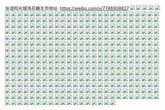 友谊阳光城洛花糖主页地址: https://weibo.com/u/7746908827 
![](https://wx4.sinaimg.cn/mw2000/008sheSngy1h8v12kva0nj30u0140dmj.jpg) 
![](https://wx4.sinaimg.cn/mw2000/008sheSngy1h8v12l8m3sj30u00zkafl.jpg) 
![](https://wx4.sinaimg.cn/mw2000/008sheSngy1h8v12ls2qij30u00zf7ah.jpg) 
![](https://wx4.sinaimg.cn/mw2000/008sheSngy1h8v12mak5jj30u00ywdlj.jpg) 
![](https://wx4.sinaimg.cn/mw2000/008sheSngy1h8tvlvf1bjj30u013zae5.jpg) 
![](https://wx4.sinaimg.cn/mw2000/008sheSngy1h8tvlvrtwfj30u0140tei.jpg) 
![](https://wx4.sinaimg.cn/mw2000/008sheSngy1h8tvlwc1pij30u0140dnv.jpg) 
![](https://wx4.sinaimg.cn/mw2000/008sheSngy1h8spvnlu8dj30u00tcgso.jpg) 
![](https://wx4.sinaimg.cn/mw2000/008sheSngy1h8spvo64v8j30rg10otfy.jpg) 
![](https://wx4.sinaimg.cn/mw2000/008sheSngy1h8spvosh37j30u0114agf.jpg) 
![](https://wx4.sinaimg.cn/mw2000/008sheSngy1h8spvpbl4kj30u00tc79w.jpg) 
![](https://wx4.sinaimg.cn/mw2000/008sheSngy1h8qf2s5vtsj30qo0zkdhw.jpg) 
![](https://wx4.sinaimg.cn/mw2000/008sheSngy1h8qf2sf0onj30np0zk76b.jpg) 
![](https://wx4.sinaimg.cn/mw2000/008sheSngy1h8qf2t0cggj314i1ifn5c.jpg) 
![](https://wx4.sinaimg.cn/mw2000/008sheSngy1h8p88j7v6qj30u00u0gyj.jpg) 
![](https://wx4.sinaimg.cn/mw2000/008sheSngy1h8p88jn9omj30u00u17ey.jpg) 
![](https://wx4.sinaimg.cn/mw2000/008sheSngy1h8p88k0ksnj30u00u0498.jpg) 
![](https://wx4.sinaimg.cn/mw2000/008sheSngy1h8p88kfpo6j30u00u1gxa.jpg) 
![](https://wx4.sinaimg.cn/mw2000/008sheSngy1h8o2om06upj30u014011v.jpg) 
![](https://wx4.sinaimg.cn/mw2000/008sheSngy1h8o2onfze9j30u01407c9.jpg) 
![](https://wx4.sinaimg.cn/mw2000/008sheSngy1h8o2oo4ucwj30u012bqbp.jpg) 
![](https://wx4.sinaimg.cn/mw2000/008sheSngy1h8o2ooqlukj30u0135qbh.jpg) 
![](https://wx4.sinaimg.cn/mw2000/008sheSngy1h8mwjntdblj30u0140n7g.jpg) 
![](https://wx4.sinaimg.cn/mw2000/008sheSngy1h8mwjougalj30u00u0k51.jpg) 
![](https://wx4.sinaimg.cn/mw2000/008sheSngy1h8mwjpmcdvj30u00u010v.jpg) 
![](https://wx4.sinaimg.cn/mw2000/008sheSngy1h8lsw03nsij30u018y45c.jpg) 
![](https://wx4.sinaimg.cn/mw2000/008sheSngy1h8lsw0ffqij30qa1kwwl0.jpg) 
![](https://wx4.sinaimg.cn/mw2000/008sheSngy1h8lsw13wykj30u0140th8.jpg) 
![](https://wx4.sinaimg.cn/mw2000/008sheSngy1h8ko97mv9kj30u0115qf5.jpg) 
![](https://wx4.sinaimg.cn/mw2000/008sheSngy1h8ko986ik0j30u0140qey.jpg) 
![](https://wx4.sinaimg.cn/mw2000/008sheSngy1h8ko98l72yj30u013712x.jpg) 
![](https://wx4.sinaimg.cn/mw2000/008sheSngy1h8jgwvlyfyj30u011wqba.jpg) 
![](https://wx4.sinaimg.cn/mw2000/008sheSngy1h8jgwvzwgbj30u014047z.jpg) 
![](https://wx4.sinaimg.cn/mw2000/008sheSngy1h8jgwwb5uqj30u013zahc.jpg) 
![](https://wx4.sinaimg.cn/mw2000/008sheSngy1h8jgwwosbsj30u0140thd.jpg) 
![](https://wx4.sinaimg.cn/mw2000/008sheSngy1h8ic2k8psuj30u011wqba.jpg) 
![](https://wx4.sinaimg.cn/mw2000/008sheSngy1h8ic2kn52gj30u0140thd.jpg) 
![](https://wx4.sinaimg.cn/mw2000/008sheSngy1h8ic2l0482j30u013zahc.jpg) 
![](https://wx4.sinaimg.cn/mw2000/008sheSngy1h8ic2lcdu3j30u014047z.jpg) 
![](https://wx4.sinaimg.cn/mw2000/008sheSngy1h8h695yua8j30u014e7fw.jpg) 
![](https://wx4.sinaimg.cn/mw2000/008sheSngy1h8h696cnstj30u013l484.jpg) 
![](https://wx4.sinaimg.cn/mw2000/008sheSngy1h8h696y5uuj30u01c2dvu.jpg) 
![](https://wx4.sinaimg.cn/mw2000/008sheSngy1h8h697gp9uj30u014lgv6.jpg) 
![](https://wx4.sinaimg.cn/mw2000/008sheSngy1h8g0hipw7qj30zk0zkk0e.jpg) 
![](https://wx4.sinaimg.cn/mw2000/008sheSngy1h8g0hj2xbnj30zk0zkdpd.jpg) 
![](https://wx4.sinaimg.cn/mw2000/008sheSngy1h8g0hjgfzyj30zk0zkwnn.jpg) 
![](https://wx4.sinaimg.cn/mw2000/008sheSngy1h8dp3sjrvhj30u00u0q9r.jpg) 
![](https://wx4.sinaimg.cn/mw2000/008sheSngy1h8dp3t0xwgj30u00u045j.jpg) 
![](https://wx4.sinaimg.cn/mw2000/008sheSngy1h8dp3thrzzj30u00u0n4f.jpg) 
![](https://wx4.sinaimg.cn/mw2000/008sheSngy1h8cjnrlzvsj30jv0s8dk7.jpg) 
![](https://wx4.sinaimg.cn/mw2000/008sheSngy1h8cjns1di2j30ir0sajvf.jpg) 
![](https://wx4.sinaimg.cn/mw2000/008sheSngy1h8cjnshvtwj30jm0tedkd.jpg) 
![](https://wx4.sinaimg.cn/mw2000/008sheSngy1h8bejlreyyj30u00u0n4b.jpg) 
![](https://wx4.sinaimg.cn/mw2000/008sheSngy1h8bejm32skj30u00u1100.jpg) 
![](https://wx4.sinaimg.cn/mw2000/008sheSngy1h8a94sq3w2j30u00zrk2n.jpg) 
![](https://wx4.sinaimg.cn/mw2000/008sheSngy1h8a94t9r0cj30u01bch1j.jpg) 
![](https://wx4.sinaimg.cn/mw2000/008sheSngy1h8a94toc5bj30u010w7g0.jpg) 
![](https://wx4.sinaimg.cn/mw2000/008sheSngy1h891qtx93vj30u019ftfe.jpg) 
![](https://wx4.sinaimg.cn/mw2000/008sheSngy1h891qua8pfj30u019ldmi.jpg) 
![](https://wx4.sinaimg.cn/mw2000/008sheSngy1h891qup4plj30u019nahu.jpg) 
![](https://wx4.sinaimg.cn/mw2000/008sheSngy1h87yg1sxixj337k4tcnpk.jpg) 
![](https://wx4.sinaimg.cn/mw2000/008sheSngy1h87yg5imkdj33424o47wn.jpg) 
![](https://wx4.sinaimg.cn/mw2000/008sheSngy1h87yg95o0kj332v4ma1l9.jpg) 
![](https://wx4.sinaimg.cn/mw2000/008sheSngy1h87ygdqglnj337k4tcu16.jpg) 
![](https://wx4.sinaimg.cn/mw2000/008sheSngy1h87ygi15trj32y34f5kjt.jpg) 
![](https://wx4.sinaimg.cn/mw2000/008sheSngy1h87yglv1dej331i4k94qv.jpg) 
![](https://wx4.sinaimg.cn/mw2000/008sheSngy1h86rk9azmzj30u0106ak1.jpg) 
![](https://wx4.sinaimg.cn/mw2000/008sheSngy1h86rk9nytwj30qn0zk0wl.jpg) 
![](https://wx4.sinaimg.cn/mw2000/008sheSngy1h86rka9awtj30u013y498.jpg) 
![](https://wx4.sinaimg.cn/mw2000/008sheSngy1h86rkaodszj30u0140k2l.jpg) 
![](https://wx4.sinaimg.cn/mw2000/008sheSngy1h86rkb2s3sj30u0190wp9.jpg) 
![](https://wx4.sinaimg.cn/mw2000/008sheSngy1h85li6ljbej30u01400xg.jpg) 
![](https://wx4.sinaimg.cn/mw2000/008sheSngy1h85li6zmakj30u10u0ae8.jpg) 
![](https://wx4.sinaimg.cn/mw2000/008sheSngy1h85li7sqrbj31kw35s4qp.jpg) 
![](https://wx4.sinaimg.cn/mw2000/008sheSngy1h84gqra4d5j30u0140djy.jpg) 
![](https://wx4.sinaimg.cn/mw2000/008sheSngy1h84gqrmuypj30u0140n2f.jpg) 
![](https://wx4.sinaimg.cn/mw2000/008sheSngy1h84gqs0nb9j30u0140dlq.jpg) 
![](https://wx4.sinaimg.cn/mw2000/008sheSngy1h83bjggk6nj30u013zafy.jpg) 
![](https://wx4.sinaimg.cn/mw2000/008sheSngy1h83bjgwb74j30u013zwk7.jpg) 
![](https://wx4.sinaimg.cn/mw2000/008sheSngy1h83bjhanouj30u013zgr7.jpg) 
![](https://wx4.sinaimg.cn/mw2000/008sheSngy1h83bjhnj6cj30u013z0y3.jpg) 
![](https://wx4.sinaimg.cn/mw2000/008sheSngy1h825bqr6uzj30zk0zk7kh.jpg) 
![](https://wx4.sinaimg.cn/mw2000/008sheSngy1h825brcbqdj30zk0zk474.jpg) 
![](https://wx4.sinaimg.cn/mw2000/008sheSngy1h825brt654j30zk0zkqbe.jpg) 
![](https://wx4.sinaimg.cn/mw2000/008sheSngy1h7yp2tb896j30u00u0wjx.jpg) 
![](https://wx4.sinaimg.cn/mw2000/008sheSngy1h7yp2tr66ej30u013ydnw.jpg) 
![](https://wx4.sinaimg.cn/mw2000/008sheSngy1h7yp2u64ovj30u013ywl8.jpg) 
![](https://wx4.sinaimg.cn/mw2000/008sheSngy1h7xian6bjqj30a00a00td.jpg) 
![](https://wx4.sinaimg.cn/mw2000/008sheSngy1h7xianhbfxj30a00a0aaz.jpg) 
![](https://wx4.sinaimg.cn/mw2000/008sheSngy1h7xiansifej30a00a0aat.jpg) 
![](https://wx4.sinaimg.cn/mw2000/008sheSngy1h7suwvo319j30xc18ggr2.jpg) 
![](https://wx4.sinaimg.cn/mw2000/008sheSngy1h7suwx7wy9j323g2smnpd.jpg) 
![](https://wx4.sinaimg.cn/mw2000/008sheSngy1h7suwxwah6j30xc18ggw2.jpg) 
![](https://wx4.sinaimg.cn/mw2000/008sheSngy1h7rrkc4zatj30xc18gtdr.jpg) 
![](https://wx4.sinaimg.cn/mw2000/008sheSngy1h7rrkcimsuj30xc18g432.jpg) 
![](https://wx4.sinaimg.cn/mw2000/008sheSngy1h7rrkelwi4j32dd35sb2a.jpg) 
![](https://wx4.sinaimg.cn/mw2000/008sheSngy1h7qkgwkgi3j30k00k0n0i.jpg) 
![](https://wx4.sinaimg.cn/mw2000/008sheSngy1h7qkgwyaamj30k00k0775.jpg) 
![](https://wx4.sinaimg.cn/mw2000/008sheSngy1h7qkgxb1a7j30k00k0tbi.jpg) 
![](https://wx4.sinaimg.cn/mw2000/008sheSngy1h7o8z1z1kvj30u0140qag.jpg) 
![](https://wx4.sinaimg.cn/mw2000/008sheSngy1h7o8z2du8bj30u0140dkm.jpg) 
![](https://wx4.sinaimg.cn/mw2000/008sheSngy1h7o8z2uk0rj30u0190dn7.jpg) 
![](https://wx4.sinaimg.cn/mw2000/008sheSngy1h7n5e1ymlmj30u0140jw1.jpg) 
![](https://wx4.sinaimg.cn/mw2000/008sheSngy1h7n5e2g5kkj30u0140wkd.jpg) 
![](https://wx4.sinaimg.cn/mw2000/008sheSngy1h7n5e2to90j30u0140442.jpg) 
![](https://wx4.sinaimg.cn/mw2000/008sheSngy1h7lxvt4fl9j30u00u00z4.jpg) 
![](https://wx4.sinaimg.cn/mw2000/008sheSngy1h7lxvtmucsj30u00u0aj0.jpg) 
![](https://wx4.sinaimg.cn/mw2000/008sheSngy1h7lxvul3ogj30u00u0tej.jpg) 
![](https://wx4.sinaimg.cn/mw2000/008sheSngy1h7jmwl6nx5j30u0190tdl.jpg) 
![](https://wx4.sinaimg.cn/mw2000/008sheSngy1h7jmwljpjwj30u01900vg.jpg) 
![](https://wx4.sinaimg.cn/mw2000/008sheSngy1h7jmwlwijoj30u0190tbi.jpg) 
![](https://wx4.sinaimg.cn/mw2000/008sheSngy1h7igw2641pj30u01400xx.jpg) 
![](https://wx4.sinaimg.cn/mw2000/008sheSngy1h7igw2mt9wj30u01407bj.jpg) 
![](https://wx4.sinaimg.cn/mw2000/008sheSngy1h7igw31g4gj30u013zdme.jpg) 
![](https://wx4.sinaimg.cn/mw2000/008sheSngy1h7hbxdyr7gj30u00u075e.jpg) 
![](https://wx4.sinaimg.cn/mw2000/008sheSngy1h7hbxea97pj30go0m83z2.jpg) 
![](https://wx4.sinaimg.cn/mw2000/008sheSngy1h7hbxelr1dj30go0m8tbb.jpg) 
![](https://wx4.sinaimg.cn/mw2000/008sheSngy1h7hbxf0i81j30u019775k.jpg) 
![](https://wx4.sinaimg.cn/mw2000/008sheSngy1h7ezgr3irfj326x2yohdv.jpg) 
![](https://wx4.sinaimg.cn/mw2000/008sheSngy1h7ezgrp7gmj30xc18ftgh.jpg) 
![](https://wx4.sinaimg.cn/mw2000/008sheSngy1h7ezgsu1tcj30xc18faoh.jpg) 
![](https://wx4.sinaimg.cn/mw2000/008sheSngy1h7duzi6fekj30xc18ftop.jpg) 
![](https://wx4.sinaimg.cn/mw2000/008sheSngy1h7duzjmfilj30xc18fgyu.jpg) 
![](https://wx4.sinaimg.cn/mw2000/008sheSngy1h7duzlo1vej31z32yonpe.jpg) 
![](https://wx4.sinaimg.cn/mw2000/008sheSngy1h7cp50pe8vj32zk200e82.jpg) 
![](https://wx4.sinaimg.cn/mw2000/008sheSngy1h7cp52gyd7j32002zkhdu.jpg) 
![](https://wx4.sinaimg.cn/mw2000/008sheSngy1h7cp530zmjj30tq18gn2z.jpg) 
![](https://wx4.sinaimg.cn/mw2000/008sheSngy1h7cp554w1kj32002zkx6q.jpg) 
![](https://wx4.sinaimg.cn/mw2000/008sheSngy1h7cp57dafuj32002zk4qr.jpg) 
![](https://wx4.sinaimg.cn/mw2000/008sheSngy1h7cp59fwf8j32002zk0xt.jpg) 
![](https://wx4.sinaimg.cn/mw2000/008sheSngy1h7cp5a15emj30tq18g0tl.jpg) 
![](https://wx4.sinaimg.cn/mw2000/008sheSngy1h7bjrwfy7wj30u0190tcs.jpg) 
![](https://wx4.sinaimg.cn/mw2000/008sheSngy1h7bjrwrz0ej30u0190wh1.jpg) 
![](https://wx4.sinaimg.cn/mw2000/008sheSngy1h7bjrx61qzj30u0190q61.jpg) 
![](https://wx4.sinaimg.cn/mw2000/008sheSngy1h7bjrxjec7j30u0190mzw.jpg) 
![](https://wx4.sinaimg.cn/mw2000/008sheSngy1h7adwjro7xj30u00u0tca.jpg) 
![](https://wx4.sinaimg.cn/mw2000/008sheSngy1h7adwk3h59j30u00u0tau.jpg) 
![](https://wx4.sinaimg.cn/mw2000/008sheSngy1h79fow3mjpj32yo2yoqiy.jpg) 
![](https://wx4.sinaimg.cn/mw2000/008sheSngy1h79foxukbyj31kw35sqv5.jpg) 
![](https://wx4.sinaimg.cn/mw2000/008sheSngy1h79fozmgawj327235s46i.jpg) 
![](https://wx4.sinaimg.cn/mw2000/008sheSngy1h781tq0p6aj30u0140dh9.jpg) 
![](https://wx4.sinaimg.cn/mw2000/008sheSngy1h781tqevjrj30u0190gst.jpg) 
![](https://wx4.sinaimg.cn/mw2000/008sheSngy1h781tqyt4vj30u0140ab1.jpg) 
![](https://wx4.sinaimg.cn/mw2000/008sheSngy1h76wptr2umj316o1kw1f0.jpg) 
![](https://wx4.sinaimg.cn/mw2000/008sheSngy1h76wpveq6aj31kw35snpd.jpg) 
![](https://wx4.sinaimg.cn/mw2000/008sheSngy1h76wpx50c4j32at2yokjl.jpg) 
![](https://wx4.sinaimg.cn/mw2000/008sheSngy1h73g06z1a6j30sg1kw0zf.jpg) 
![](https://wx4.sinaimg.cn/mw2000/008sheSngy1h73g08t0kvj31gk35s1l0.jpg) 
![](https://wx4.sinaimg.cn/mw2000/008sheSngy1h73g0astghj32802yox6p.jpg) 
![](https://wx4.sinaimg.cn/mw2000/008sheSngy1h72aiwqlwkj30qo0zktb0.jpg) 
![](https://wx4.sinaimg.cn/mw2000/008sheSngy1h72aix2ixyj30g00zkq5b.jpg) 
![](https://wx4.sinaimg.cn/mw2000/008sheSngy1h72aixf5zwj30o30zk75u.jpg) 
![](https://wx4.sinaimg.cn/mw2000/008sheSngy1h6u5oyx4x1j30sg1r6wt0.jpg) 
![](https://wx4.sinaimg.cn/mw2000/008sheSngy1h6u5p261nsj30w01kwkjl.jpg) 
![](https://wx4.sinaimg.cn/mw2000/008sheSngy1h6u5p5wi9zj316o1kwu0x.jpg) 
![](https://wx4.sinaimg.cn/mw2000/008sheSngy1h6szzou26ij316o1kwasy.jpg) 
![](https://wx4.sinaimg.cn/mw2000/008sheSngy1h6szzs6hc9j31kw1kwnpd.jpg) 
![](https://wx4.sinaimg.cn/mw2000/008sheSngy1h6szztqio3j316n1kwqie.jpg) 
![](https://wx4.sinaimg.cn/mw2000/008sheSngy1h6pkx3r08ij30us1r0dpj.jpg) 
![](https://wx4.sinaimg.cn/mw2000/008sheSngy1h6pkx4fs6dj30u01coaid.jpg) 
![](https://wx4.sinaimg.cn/mw2000/008sheSngy1h6m5o1dcpij30t61mm4dm.jpg) 
![](https://wx4.sinaimg.cn/mw2000/008sheSngy1h6m5o1tzvoj30h70zktba.jpg) 
![](https://wx4.sinaimg.cn/mw2000/008sheSngy1h6m5o284yuj30no0zkn1g.jpg) 
![](https://wx4.sinaimg.cn/mw2000/008sheSngy1h6kxhqlq0xj30u013u4br.jpg) 
![](https://wx4.sinaimg.cn/mw2000/008sheSngy1h6kxhs39hwj30u01swaoy.jpg) 
![](https://wx4.sinaimg.cn/mw2000/008sheSngy1h6kxhtk32hj30u0190dvf.jpg) 
![](https://wx4.sinaimg.cn/mw2000/008sheSngy1h6jryu58bvj30u01nktpf.jpg) 
![](https://wx4.sinaimg.cn/mw2000/008sheSngy1h6jryux29lj30u01l216m.jpg) 
![](https://wx4.sinaimg.cn/mw2000/008sheSngy1h6jryvoy3ij30u01ns4dh.jpg) 
![](https://wx4.sinaimg.cn/mw2000/008sheSngy1h6inbuzemrj30u01hcjtu.jpg) 
![](https://wx4.sinaimg.cn/mw2000/008sheSngy1h6hh13qmrej30u01sx77y.jpg) 
![](https://wx4.sinaimg.cn/mw2000/008sheSngy1h6hh145n6dj311i0u0dln.jpg) 
![](https://wx4.sinaimg.cn/mw2000/008sheSngy1h6hh14i1itj311i0u0jwn.jpg) 
![](https://wx4.sinaimg.cn/mw2000/008sheSngy1h6gbj8rpwuj30u01nkwhu.jpg) 
![](https://wx4.sinaimg.cn/mw2000/008sheSngy1h6gbj9761aj311i0u0gnc.jpg) 
![](https://wx4.sinaimg.cn/mw2000/008sheSngy1h6gbj9mlk5j311i0u0jt9.jpg) 
![](https://wx4.sinaimg.cn/mw2000/008sheSngy1h6f66e0wi1j31d52qbgsi.jpg) 
![](https://wx4.sinaimg.cn/mw2000/008sheSngy1h6f66fgdjdj31vo1vogrb.jpg) 
![](https://wx4.sinaimg.cn/mw2000/008sheSngy1h6f66h9oiqj31d82yoaky.jpg) 
![](https://wx4.sinaimg.cn/mw2000/008sheSngy1h6e0mlxe7lj30zk252tdv.jpg) 
![](https://wx4.sinaimg.cn/mw2000/008sheSngy1h6e0mmeamoj311c1k0ad4.jpg) 
![](https://wx4.sinaimg.cn/mw2000/008sheSngy1h6e0mmugkej30xc4qcais.jpg) 
![](https://wx4.sinaimg.cn/mw2000/008sheSngy1h6e0mnbyxaj30zk1ri0v6.jpg) 
![](https://wx4.sinaimg.cn/mw2000/008sheSngy1h6e0mnodooj30zk1rsju2.jpg) 
![](https://wx4.sinaimg.cn/mw2000/008sheSngy1h6ajg9kfutj30u012eab9.jpg) 
![](https://wx4.sinaimg.cn/mw2000/008sheSngy1h69dq4cgd4j31d82rqx2i.jpg) 
![](https://wx4.sinaimg.cn/mw2000/008sheSngy1h69dq6dgh0j31d82v7x6q.jpg) 
![](https://wx4.sinaimg.cn/mw2000/008sheSngy1h69dq9nfy4j322o340e83.jpg) 
![](https://wx4.sinaimg.cn/mw2000/008sheSngy1h688i6r1o5j30u01ly466.jpg) 
![](https://wx4.sinaimg.cn/mw2000/008sheSngy1h688i7dvm2j30u01nd78g.jpg) 
![](https://wx4.sinaimg.cn/mw2000/008sheSngy1h688i81ycvj30u01lhwkk.jpg) 
![](https://wx4.sinaimg.cn/mw2000/008sheSngy1h688i8h8q8j30u00wo75n.jpg) 
![](https://wx4.sinaimg.cn/mw2000/008sheSngy1h65x8ea6ylj30u0101mzz.jpg) 
![](https://wx4.sinaimg.cn/mw2000/008sheSngy1h65x8enf7zj30u00xcn1g.jpg) 
![](https://wx4.sinaimg.cn/mw2000/008sheSngy1h65x8f32dcj30u00xcju7.jpg) 
![](https://wx4.sinaimg.cn/mw2000/008sheSngy1h65x8fhif5j30u00ysjuo.jpg) 
![](https://wx4.sinaimg.cn/mw2000/008sheSngy1h64rtna4aoj30xc3mwqa8.jpg) 
![](https://wx4.sinaimg.cn/mw2000/008sheSngy1h64rto23h0j30u01hawlx.jpg) 
![](https://wx4.sinaimg.cn/mw2000/008sheSngy1h63lvlk6psj323u35sq8m.jpg) 
![](https://wx4.sinaimg.cn/mw2000/008sheSngy1h63lvn4l46j323u35sn0v.jpg) 
![](https://wx4.sinaimg.cn/mw2000/008sheSngy1h63lvoxlg6j323j2sqe82.jpg) 
![](https://wx4.sinaimg.cn/mw2000/008sheSngy1h61afa2o4uj30sg18gmy2.jpg) 
![](https://wx4.sinaimg.cn/mw2000/008sheSngy1h61afakclrj30tm18eab5.jpg) 
![](https://wx4.sinaimg.cn/mw2000/008sheSngy1h61afb2x15j30tm17sq3w.jpg) 
![](https://wx4.sinaimg.cn/mw2000/008sheSngy1h61afbljk3j30rs38s40w.jpg) 
![](https://wx4.sinaimg.cn/mw2000/008sheSngy1h5yzfhk5ddj30zk0zkabo.jpg) 
![](https://wx4.sinaimg.cn/mw2000/008sheSngy1h5yzfi0losj30zk1hcwlj.jpg) 
![](https://wx4.sinaimg.cn/mw2000/008sheSngy1h5yzfifb74j30tm18g75a.jpg) 
![](https://wx4.sinaimg.cn/mw2000/008sheSngy1h5yzfisysuj30tk18gjry.jpg) 
![](https://wx4.sinaimg.cn/mw2000/008sheSngy1h5xu2bpekpj30u0140gp1.jpg) 
![](https://wx4.sinaimg.cn/mw2000/008sheSngy1h5xu2c0i6ej30u0140jua.jpg) 
![](https://wx4.sinaimg.cn/mw2000/008sheSngy1h5xu2ccbnej30u013zq43.jpg) 
![](https://wx4.sinaimg.cn/mw2000/008sheSngy1h5xu2co1j1j30u013z42s.jpg) 
![](https://wx4.sinaimg.cn/mw2000/008sheSngy1h5xu2d26k3j30u0140tc5.jpg) 
![](https://wx4.sinaimg.cn/mw2000/008sheSngy1h5wp9kdslej30u01903zo.jpg) 
![](https://wx4.sinaimg.cn/mw2000/008sheSngy1h5wp9ky2v3j30u01d40tl.jpg) 
![](https://wx4.sinaimg.cn/mw2000/008sheSngy1h5wp9ljgn5j30u0190t9t.jpg) 
![](https://wx4.sinaimg.cn/mw2000/008sheSngy1h5wp9m5u8mj30u03pegot.jpg) 
![](https://wx4.sinaimg.cn/mw2000/008sheSngy1h5vipb2vpmj30u00ycjsk.jpg) 
![](https://wx4.sinaimg.cn/mw2000/008sheSngy1h5vipbhslmj30wi0u0gmr.jpg) 
![](https://wx4.sinaimg.cn/mw2000/008sheSngy1h5vipbuiv8j30u00vmmy3.jpg) 
![](https://wx4.sinaimg.cn/mw2000/008sheSngy1h5t6a9ub8hj30u0190n1f.jpg) 
![](https://wx4.sinaimg.cn/mw2000/008sheSngy1h5t6aa59t4j30u01asq7j.jpg) 
![](https://wx4.sinaimg.cn/mw2000/008sheSngy1h5t6aah6ddj30u01887as.jpg) 
![](https://wx4.sinaimg.cn/mw2000/008sheSngy1h5s35vxcqhj30u0141n75.jpg) 
![](https://wx4.sinaimg.cn/mw2000/008sheSngy1h5s35we8l2j30u01417d1.jpg) 
![](https://wx4.sinaimg.cn/mw2000/008sheSngy1h5s35wuksaj30u0141dnm.jpg) 
![](https://wx4.sinaimg.cn/mw2000/008sheSngy1h5s35x9z08j30u013zgrv.jpg) 
![](https://wx4.sinaimg.cn/mw2000/008sheSngy1h5s35xp6gzj30u0141n42.jpg) 
![](https://wx4.sinaimg.cn/mw2000/008sheSngy1h5s35y8413j30u013z7bf.jpg) 
![](https://wx4.sinaimg.cn/mw2000/008sheSngy1h5qvzhj69lj30u00u0my3.jpg) 
![](https://wx4.sinaimg.cn/mw2000/008sheSngy1h5qvzhw9lyj30u00u0js7.jpg) 
![](https://wx4.sinaimg.cn/mw2000/008sheSngy1h5qvzi90u8j30u00u03zi.jpg) 
![](https://wx4.sinaimg.cn/mw2000/008sheSngy1h5qvzijptpj30u00u0aat.jpg) 
![](https://wx4.sinaimg.cn/mw2000/008sheSngy1h5qvzixr00j30u00u0mxo.jpg) 
![](https://wx4.sinaimg.cn/mw2000/008sheSngy1h5qvzjab6zj30u00u0q3c.jpg) 
![](https://wx4.sinaimg.cn/mw2000/008sheSngy1h5ngyu0varj312o0u0dlp.jpg) 
![](https://wx4.sinaimg.cn/mw2000/008sheSngy1h5ngyui0jxj312o0u0445.jpg) 
![](https://wx4.sinaimg.cn/mw2000/008sheSngy1h5ngyuw2q5j312o0u079k.jpg) 
![](https://wx4.sinaimg.cn/mw2000/008sheSngy1h5ngyv8cucj312o0u0dl0.jpg) 
![](https://wx4.sinaimg.cn/mw2000/008sheSngy1h5jzhgcqufj313k1lytj3.jpg) 
![](https://wx4.sinaimg.cn/mw2000/008sheSngy1h5jzhgrusjj313k1lyjzx.jpg) 
![](https://wx4.sinaimg.cn/mw2000/008sheSngy1h5jzhh5ph7j313k1lyn7p.jpg) 
![](https://wx4.sinaimg.cn/mw2000/008sheSngy1h5gm9tl9v6j30ty18yqdd.jpg) 
![](https://wx4.sinaimg.cn/mw2000/008sheSngy1h5gm9u1w0dj30u019q7f1.jpg) 
![](https://wx4.sinaimg.cn/mw2000/008sheSngy1h5gm9ug958j30u0190ajt.jpg) 
![](https://wx4.sinaimg.cn/mw2000/008sheSngy1h5fdmcvub8j30u01hc7hj.jpg) 
![](https://wx4.sinaimg.cn/mw2000/008sheSngy1h5fdmdtp75j30u044qb29.jpg) 
![](https://wx4.sinaimg.cn/mw2000/008sheSngy1h5d0tmf4rcj31w92kmhdt.jpg) 
![](https://wx4.sinaimg.cn/mw2000/008sheSngy1h5d0tmxticj30ws0wrgnj.jpg) 
![](https://wx4.sinaimg.cn/mw2000/008sheSngy1h5d0tnu3h4j321m2q6hdt.jpg) 
![](https://wx4.sinaimg.cn/mw2000/008sheSngy1h5d0torjnbj326x2x8qv5.jpg) 
![](https://wx4.sinaimg.cn/mw2000/008sheSngy1h5d0tp5rlzj30nm0nmdjy.jpg) 
![](https://wx4.sinaimg.cn/mw2000/008sheSngy1h5d0tqauvwj32072ole81.jpg) 
![](https://wx4.sinaimg.cn/mw2000/008sheSngy1h5d0trep6gj324b2tqkjl.jpg) 
![](https://wx4.sinaimg.cn/mw2000/008sheSngy1h5d0trwqkbj30nm0nmdjq.jpg) 
![](https://wx4.sinaimg.cn/mw2000/008sheSngy1h5d0tux0eej321u35ab2a.jpg) 
![](https://wx4.sinaimg.cn/mw2000/008sheSngy1h50b84gfkrj322o340wz8.jpg) 
![](https://wx4.sinaimg.cn/mw2000/008sheSngy1h50b8507lgj322o340ay1.jpg) 
![](https://wx4.sinaimg.cn/mw2000/008sheSngy1h50b85qxp7j322o3401kx.jpg) 
![](https://wx4.sinaimg.cn/mw2000/008sheSngy1h50b86cb6dj322o33z7sr.jpg) 
![](https://wx4.sinaimg.cn/mw2000/008sheSngy1h4wtwy70vrj32422tfqv5.jpg) 
![](https://wx4.sinaimg.cn/mw2000/008sheSngy1h4wtx0uob5j3297309x6q.jpg) 
![](https://wx4.sinaimg.cn/mw2000/008sheSngy1h4wtx36zjpj325m2vix6p.jpg) 
![](https://wx4.sinaimg.cn/mw2000/008sheSngy1h4vorb36lkj30u014048k.jpg) 
![](https://wx4.sinaimg.cn/mw2000/008sheSngy1h4vorbw6laj30u00xi7bp.jpg) 
![](https://wx4.sinaimg.cn/mw2000/008sheSngy1h4vorcweloj30u0190k5b.jpg) 
![](https://wx4.sinaimg.cn/mw2000/008sheSngy1h4uikwfw24j30zk1bedl8.jpg) 
![](https://wx4.sinaimg.cn/mw2000/008sheSngy1h4uikyi2shj30zk1bewk8.jpg) 
![](https://wx4.sinaimg.cn/mw2000/008sheSngy1h4uil11v55j30zk1bujw4.jpg) 
![](https://wx4.sinaimg.cn/mw2000/008sheSngy1h4tcia735qj30u0140guk.jpg) 
![](https://wx4.sinaimg.cn/mw2000/008sheSngy1h4tciapjzdj30u011kn4x.jpg) 
![](https://wx4.sinaimg.cn/mw2000/008sheSngy1h4tcibfabej30u0141n5k.jpg) 
![](https://wx4.sinaimg.cn/mw2000/008sheSngy1h4tcibwe70j30u013zq9y.jpg) 
![](https://wx4.sinaimg.cn/mw2000/008sheSngy1h4s6sxgjecj30u013z7a7.jpg) 
![](https://wx4.sinaimg.cn/mw2000/008sheSngy1h4s6sxy9r1j30u0133wmg.jpg) 
![](https://wx4.sinaimg.cn/mw2000/008sheSngy1h4s6sydrnnj30u014079v.jpg) 
![](https://wx4.sinaimg.cn/mw2000/008sheSngy1h4r1zaweafj30zk1begrr.jpg) 
![](https://wx4.sinaimg.cn/mw2000/008sheSngy1h4r1zbamxyj30zk1be7bw.jpg) 
![](https://wx4.sinaimg.cn/mw2000/008sheSngy1h4r1zbo88kj30zk1betgd.jpg) 
![](https://wx4.sinaimg.cn/mw2000/008sheSngy1h4pwlzt6esj30u0140tgm.jpg) 
![](https://wx4.sinaimg.cn/mw2000/008sheSngy1h4pwm090s8j30u0140grz.jpg) 
![](https://wx4.sinaimg.cn/mw2000/008sheSngy1h4pwm0mm7qj30u0140gsi.jpg) 
![](https://wx4.sinaimg.cn/mw2000/008sheSngy1h4opzuqovej30zk1hc123.jpg) 
![](https://wx4.sinaimg.cn/mw2000/008sheSngy1h4opzv6obqj30zk1hcaib.jpg) 
![](https://wx4.sinaimg.cn/mw2000/008sheSngy1h4opzvkfvcj30zk1hcguj.jpg) 
![](https://wx4.sinaimg.cn/mw2000/008sheSngy1h4opzvx0rkj30zk1hcagw.jpg) 
![](https://wx4.sinaimg.cn/mw2000/008sheSngy1h4opzwvd86j30zk1hctel.jpg) 
![](https://wx4.sinaimg.cn/mw2000/008sheSngy1h4opzxabuqj311j1e2dmc.jpg) 
![](https://wx4.sinaimg.cn/mw2000/008sheSngy1h4nmutxf27j30u0190wla.jpg) 
![](https://wx4.sinaimg.cn/mw2000/008sheSngy1h4nmuuouqrj30u0190tg1.jpg) 
![](https://wx4.sinaimg.cn/mw2000/008sheSngy1h4nmuv5ox4j30u0190gtb.jpg) 
![](https://wx4.sinaimg.cn/mw2000/008sheSngy1h4nmuvlk8tj30u019013l.jpg) 
![](https://wx4.sinaimg.cn/mw2000/008sheSngy1h4mf8o16bpj30u013z4g9.jpg) 
![](https://wx4.sinaimg.cn/mw2000/008sheSngy1h4mf8ohda9j30u013zk57.jpg) 
![](https://wx4.sinaimg.cn/mw2000/008sheSngy1h4mf8pbjw8j30u013zww0.jpg) 
![](https://wx4.sinaimg.cn/mw2000/008sheSngy1h4l9r1536yj30f00k078g.jpg) 
![](https://wx4.sinaimg.cn/mw2000/008sheSngy1h4k418tk8mj30u01557ao.jpg) 
![](https://wx4.sinaimg.cn/mw2000/008sheSngy1h4k4198ulkj30u013ztg2.jpg) 
![](https://wx4.sinaimg.cn/mw2000/008sheSngy1h4k419nlk8j30u013ztg2.jpg) 
![](https://wx4.sinaimg.cn/mw2000/008sheSngy1h4k41a6wi6j30u0140476.jpg) 
![](https://wx4.sinaimg.cn/mw2000/008sheSngy1h4k41amb7wj30u0140wok.jpg) 
![](https://wx4.sinaimg.cn/mw2000/008sheSngy1h4k41b03f0j30u0140wok.jpg) 
![](https://wx4.sinaimg.cn/mw2000/008sheSngy1h4j0tog36gj30u0140anx.jpg) 
![](https://wx4.sinaimg.cn/mw2000/008sheSngy1h4j0toyn3hj30u0140qhl.jpg) 
![](https://wx4.sinaimg.cn/mw2000/008sheSngy1h4j0tpklm7j30u0140qis.jpg) 
![](https://wx4.sinaimg.cn/mw2000/008sheSngy1h4hrv9tnh4j30u0190qet.jpg) 
![](https://wx4.sinaimg.cn/mw2000/008sheSngy1h4hrvaaeg1j30u0190tlk.jpg) 
![](https://wx4.sinaimg.cn/mw2000/008sheSngy1h4hrvaom6aj30u0190tf1.jpg) 
![](https://wx4.sinaimg.cn/mw2000/008sheSngy1h4gmusgxcpj30u013zgum.jpg) 
![](https://wx4.sinaimg.cn/mw2000/008sheSngy1h4gmusy47bj30u013zk3v.jpg) 
![](https://wx4.sinaimg.cn/mw2000/008sheSngy1h4gmuteqi4j30u015rqcv.jpg) 
![](https://wx4.sinaimg.cn/mw2000/008sheSngy1h4fhctamjaj30u0140dou.jpg) 
![](https://wx4.sinaimg.cn/mw2000/008sheSngy1h4fhcubtmmj30u014fguj.jpg) 
![](https://wx4.sinaimg.cn/mw2000/008sheSngy1h4fhcuy06lj30u014v12p.jpg) 
![](https://wx4.sinaimg.cn/mw2000/008sheSngy1h4d5ot2iixj30i00iitbs.jpg) 
![](https://wx4.sinaimg.cn/mw2000/008sheSngy1h4d5otdhlcj30il0hedi5.jpg) 
![](https://wx4.sinaimg.cn/mw2000/008sheSngy1h4d5otu4dyj30il0i9acs.jpg) 
![](https://wx4.sinaimg.cn/mw2000/008sheSngy1h4c0mrp382j30u012sdmn.jpg) 
![](https://wx4.sinaimg.cn/mw2000/008sheSngy1h4c0msc1kpj30tg11kted.jpg) 
![](https://wx4.sinaimg.cn/mw2000/008sheSngy1h4aw8fvuo6j311c1k0q8f.jpg) 
![](https://wx4.sinaimg.cn/mw2000/008sheSngy1h4aw8g9u5sj311c1k0n2i.jpg) 
![](https://wx4.sinaimg.cn/mw2000/008sheSngy1h4aw8gq1vtj311c1k07bl.jpg) 
![](https://wx4.sinaimg.cn/mw2000/008sheSngy1h49rpnig67j30zk0zkjwn.jpg) 
![](https://wx4.sinaimg.cn/mw2000/008sheSngy1h49rpnuszrj30zk0zkdjc.jpg) 
![](https://wx4.sinaimg.cn/mw2000/008sheSngy1h49rpocap9j30zk0zkdkm.jpg) 
![](https://wx4.sinaimg.cn/mw2000/008sheSngy1h48lmimcjjj30u013zn5m.jpg) 
![](https://wx4.sinaimg.cn/mw2000/008sheSngy1h48lmj1x9ej30u013zn5y.jpg) 
![](https://wx4.sinaimg.cn/mw2000/008sheSngy1h47fe60356j30u013zn95.jpg) 
![](https://wx4.sinaimg.cn/mw2000/008sheSngy1h47fe6p30tj30u013z12h.jpg) 
![](https://wx4.sinaimg.cn/mw2000/008sheSngy1h47fe7fon6j30u013zaii.jpg) 
![](https://wx4.sinaimg.cn/mw2000/008sheSngy1h457w8rjvxj322o3404qr.jpg) 
![](https://wx4.sinaimg.cn/mw2000/008sheSngy1h457w9yh15j322o340kjm.jpg) 
![](https://wx4.sinaimg.cn/mw2000/008sheSngy1h457wb5fsvj322o340hdv.jpg) 
![](https://wx4.sinaimg.cn/mw2000/008sheSngy1h43xbfz84uj30u012vgwh.jpg) 
![](https://wx4.sinaimg.cn/mw2000/008sheSngy1h43xbgl035j30u011zn7a.jpg) 
![](https://wx4.sinaimg.cn/mw2000/008sheSngy1h43xbh0xnqj30u013u7go.jpg) 
![](https://wx4.sinaimg.cn/mw2000/008sheSngy1h43xbhxcwkj30u015atkb.jpg) 
![](https://wx4.sinaimg.cn/mw2000/008sheSngy1h42rrn0zbkj30u013wgsp.jpg) 
![](https://wx4.sinaimg.cn/mw2000/008sheSngy1h42rrnhxlmj30u013djyi.jpg) 
![](https://wx4.sinaimg.cn/mw2000/008sheSngy1h42rrnzr6uj30u013ogrt.jpg) 
![](https://wx4.sinaimg.cn/mw2000/008sheSngy1h42rrom7o0j30u013otgf.jpg) 
![](https://wx4.sinaimg.cn/mw2000/008sheSngy1h41m1auv5zj30u00x044r.jpg) 
![](https://wx4.sinaimg.cn/mw2000/008sheSngy1h41m1bawmkj30u014o7bg.jpg) 
![](https://wx4.sinaimg.cn/mw2000/008sheSngy1h41m1bo5qvj30u00v4gr9.jpg) 
![](https://wx4.sinaimg.cn/mw2000/008sheSngy1h41m1c2ikxj30u010644o.jpg) 
![](https://wx4.sinaimg.cn/mw2000/008sheSngy1h41m1cguplj30u01ig47x.jpg) 
![](https://wx4.sinaimg.cn/mw2000/008sheSngy1h3zakakcbdj30u0145qe1.jpg) 
![](https://wx4.sinaimg.cn/mw2000/008sheSngy1h3zakb1s0zj30u015uakv.jpg) 
![](https://wx4.sinaimg.cn/mw2000/008sheSngy1h3zakbey6oj30u013qthj.jpg) 
![](https://wx4.sinaimg.cn/mw2000/008sheSngy1h3y4rvlf9bj32092094qq.jpg) 
![](https://wx4.sinaimg.cn/mw2000/008sheSngy1h3y4rxgj0sj32c0340x6r.jpg) 
![](https://wx4.sinaimg.cn/mw2000/008sheSngy1h3y4rz97xhj32c02c0kjm.jpg) 
![](https://wx4.sinaimg.cn/mw2000/008sheSngy1h3wzwib0ysj30u013k10f.jpg) 
![](https://wx4.sinaimg.cn/mw2000/008sheSngy1h3wzwiok20j30u013sn3o.jpg) 
![](https://wx4.sinaimg.cn/mw2000/008sheSngy1h3wzwja3sjj30u0134guh.jpg) 
![](https://wx4.sinaimg.cn/mw2000/008sheSngy1h3wzwjo4d8j30u0138gse.jpg) 
![](https://wx4.sinaimg.cn/mw2000/008sheSngy1h3vuwjgv5vj30zk1cq7h9.jpg) 
![](https://wx4.sinaimg.cn/mw2000/008sheSngy1h3vuwjw8maj30zk1hen8y.jpg) 
![](https://wx4.sinaimg.cn/mw2000/008sheSngy1h3vuwkffx4j30zk1iek61.jpg) 
![](https://wx4.sinaimg.cn/mw2000/008sheSngy1h3ti8vdnhqj30zk1beqej.jpg) 
![](https://wx4.sinaimg.cn/mw2000/008sheSngy1h3ti8vu9tyj311q1eb4bx.jpg) 
![](https://wx4.sinaimg.cn/mw2000/008sheSngy1h3ti8wa8kxj30zg1aa485.jpg) 
![](https://wx4.sinaimg.cn/mw2000/008sheSngy1h3scjr24hqj322o33zqv5.jpg) 
![](https://wx4.sinaimg.cn/mw2000/008sheSngy1h3scjru36wj322n340u0x.jpg) 
![](https://wx4.sinaimg.cn/mw2000/008sheSngy1h3scjsmyd3j322o340x6p.jpg) 
![](https://wx4.sinaimg.cn/mw2000/008sheSngy1h3scjtn16ij322o3401ky.jpg) 
![](https://wx4.sinaimg.cn/mw2000/008sheSngy1h3r7hvazvnj30u0190jz9.jpg) 
![](https://wx4.sinaimg.cn/mw2000/008sheSngy1h3r7hvz8s7j30u0190wlt.jpg) 
![](https://wx4.sinaimg.cn/mw2000/008sheSngy1h3r7hwfabuj30u01907bi.jpg) 
![](https://wx4.sinaimg.cn/mw2000/008sheSngy1h3r7hwvbwaj30u0190wm3.jpg) 
![](https://wx4.sinaimg.cn/mw2000/008sheSnly1h3q1cctjk7j30zk0zkk0s.jpg) 
![](https://wx4.sinaimg.cn/mw2000/008sheSnly1h3q1cd5pdhj30m80m8myi.jpg) 
![](https://wx4.sinaimg.cn/mw2000/008sheSnly1h3q1cdmf9qj30zk0zk10y.jpg) 
![](https://wx4.sinaimg.cn/mw2000/008sheSngy1h3ow6kzrajj30u0190doz.jpg) 
![](https://wx4.sinaimg.cn/mw2000/008sheSngy1h3ow6ldzphj30u0190qel.jpg) 
![](https://wx4.sinaimg.cn/mw2000/008sheSngy1h3ow6ltrr1j30u01907b0.jpg) 
![](https://wx4.sinaimg.cn/mw2000/008sheSngy1h3ow6mfdtcj30u0190107.jpg) 
![](https://wx4.sinaimg.cn/mw2000/008sheSngy1h3ow6mtwtwj30u0190tfl.jpg) 
![](https://wx4.sinaimg.cn/mw2000/008sheSngy1h3ow6n7d9ij30u0190gsm.jpg) 
![](https://wx4.sinaimg.cn/mw2000/008sheSngy1h3ow6nj4l4j30u0190dn3.jpg) 
![](https://wx4.sinaimg.cn/mw2000/008sheSngy1h3ow6o1qolj30u0190n4j.jpg) 
![](https://wx4.sinaimg.cn/mw2000/008sheSngy1h3ow6oeijfj30u0190ah5.jpg) 
![](https://wx4.sinaimg.cn/mw2000/008sheSngy1h3nq64g3nrj30u01hcdx2.jpg) 
![](https://wx4.sinaimg.cn/mw2000/008sheSngy1h3nq64xev5j30sg0shqcw.jpg) 
![](https://wx4.sinaimg.cn/mw2000/008sheSngy1h3nq65cagkj30sg0sa108.jpg) 
![](https://wx4.sinaimg.cn/mw2000/008sheSngy1h3nq65r12ij30sg0stqdo.jpg) 
![](https://wx4.sinaimg.cn/mw2000/008sheSngy1h3nq66hdbzj30u01fi19e.jpg) 
![](https://wx4.sinaimg.cn/mw2000/008sheSngy1h3nq671rxkj30u01hctpz.jpg) 
![](https://wx4.sinaimg.cn/mw2000/008sheSngy1h3nq67mqnmj30u01hcarg.jpg) 
![](https://wx4.sinaimg.cn/mw2000/008sheSngy1h3nq689sugj30u01hcqji.jpg) 
![](https://wx4.sinaimg.cn/mw2000/008sheSngy1h3mnzvp5s6j30u0140doo.jpg) 
![](https://wx4.sinaimg.cn/mw2000/008sheSngy1h3mnzw1ol6j30ty11c7dw.jpg) 
![](https://wx4.sinaimg.cn/mw2000/008sheSngy1h3mnzwetdej30u00ziwmu.jpg) 
![](https://wx4.sinaimg.cn/mw2000/008sheSngy1h3mnzwvvnoj30u0140gui.jpg) 
![](https://wx4.sinaimg.cn/mw2000/008sheSngy1h3lfqouxifj30u00u0grp.jpg) 
![](https://wx4.sinaimg.cn/mw2000/008sheSngy1h3lfqpdrn7j30u00u0wk7.jpg) 
![](https://wx4.sinaimg.cn/mw2000/008sheSngy1h3lfqppyrij30u00u044c.jpg) 
